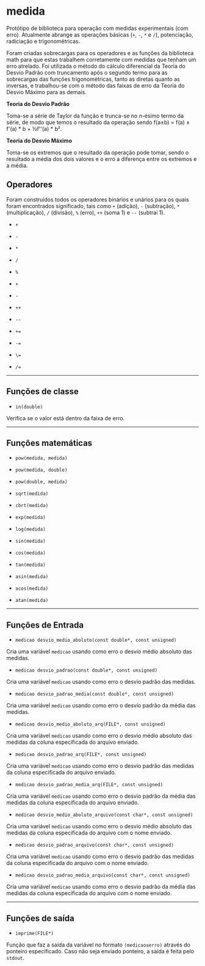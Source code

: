# medida
 Protótipo de biblioteca para operação com medidas
 experimentais (com erro). Atualmente abrange as operações
 básicas (`+`, `-`, `*` e `/`), potenciação, radiciação e
 trigonométricas.  

 Foram criadas sobrecargas para os operadores e  as funções
 da biblioteca math para que estas trabalhem corretamente
 com medidas que tenham um erro atrelado. Foi utilizada o
 método do cálculo diferencial da Teoria do Desvio Padrão
 com truncamento após o segundo termo para as sobrecargas
 das funções trigonométricas, tanto as diretas quanto as
 inversas, e trabalhou-se com o método das faixas de erro
 da Teoria do Desvio Máximo para as demais.  

 **Teoria do Desvio Padrão**

 Toma-se a série de Taylor da função e trunca-se no
 *n*-ésimo termo da série, de modo que temos o resultado da
 operação sendo f(a±b) = f(a) ± f'(a) \* b + ½f''(a) \* b².

 **Teoria do Desvio Máximo**

 Toma-se os extremos que o resultado da operação pode
 tomar, sendo o resultado a média dos dois valores e o erro
 a diferença entre os extremos e a média.

## Operadores

  Foram construídos todos os operadores binários e unários
  para os quais foram encontrados significado, tais como
  `+` (adição), `-` (subtração), `*` (multiplicação), `/`
  (divisão), `%` (erro), `++` (soma 1) e `--` (subtrai 1).

 - `+`

 - `-`

 - `*`

 - `/`

 - `%`

 - `+`

 - `-`

 - `++`

 - `--`

 - `+=`

 - `-=`

 - `\=`

 - `/=`

---

## Funções de classe

 - `in(double)`

  Verifica se o valor está dentro da faixa de erro.

---

## Funções matemáticas

 - `pow(medida, medida)`

 - `pow(medida, double)`

 - `pow(double, medida)`

 - `sqrt(medida)`

 - `cbrt(medida)`

 - `exp(medida)`

 - `log(medida)`

 - `sin(medida)`

 - `cos(medida)`

 - `tan(medida)`

 - `asin(medida)`

 - `acos(medida)`

 - `atan(medida)`

---

## Funções de Entrada

 - `medicao desvio_medio_aboluto(const double*, const unsigned)`

 Cria uma variável `medicao` usando como erro o desvio
 médio absoluto das medidas.

 - `medicao desvio_padrao(const double*, const unsigned)`

 Cria uma variável `medicao` usando como erro o desvio
 padrão das medidas.

 - `medicao desvio_padrao_media(const double*, const unsigned)`

 Cria uma variável `medicao` usando como erro o desvio
 padrão da média das medidas.

 - `medicao desvio_medio_aboluto_arq(FILE*, const unsigned)`

 Cria uma variável `medicao` usando como erro o desvio
 médio absoluto das medidas da coluna especificada do
 arquivo enviado.

 - `medicao desvio_padrao_arq(FILE*, const unsigned)`

 Cria uma variável `medicao` usando como erro o desvio
 padrão das medidas da coluna especificada do arquivo
 enviado.

 - `medicao desvio_padrao_media_arq(FILE*, const unsigned)`

 Cria uma variável `medicao` usando como erro o desvio
 padrão da média das medidas da coluna especificada do
 arquivo enviado.

 - `medicao desvio_medio_aboluto_arquivo(const char*, const unsigned)`

 Cria uma variável `medicao` usando como erro o desvio
 médio absoluto das medidas da coluna especificada do
 arquivo com o nome enviado.

 - `medicao desvio_padrao_arquivo(const char*, const unsigned)`

 Cria uma variável `medicao` usando como erro o desvio
 padrão das medidas da coluna especificada do arquivo com o
 nome enviado.

 - `medicao desvio_padrao_media_arquivo(const char*, const unsigned)`

 Cria uma variável `medicao` usando como erro o desvio
 padrão da média das medidas da coluna especificada do
 arquivo com o nome enviado.

---

## Funções de saída

 - `imprime(FILE*)`

  Função que faz a saída da variável no formato
  `(medicao±erro)` através do ponteiro especificado. Caso
  não seja enviado ponteiro, a saída é feita pelo `stdout`.  
